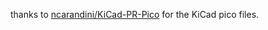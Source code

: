 thanks to [ncarandini/KiCad-PR-Pico](https://github.com/ncarandini/KiCad-RP-Pico/) for the KiCad pico files.
